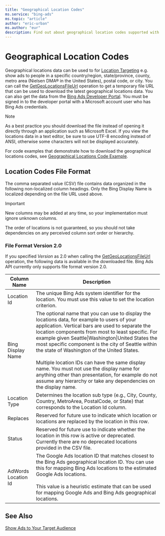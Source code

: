 ```yaml
---
title: "Geographical Location Codes"
ms.service: "bing-ads"
ms.topic: "article"
author: "eric-urban"
ms.author: "eur"
description: Find out about geographical location codes supported with the Bing Ads API.
---
```

# Geographical Location Codes
Geographical locations data can be used to for [Location Targeting](show-ads-target-audience.md#locationcriterion) e.g. show ads to people in a specific country/region, state/province, county, metro area (Nielsen DMA® in the United States), postal code, or city. You can call the [GetGeoLocationsFileUrl](../campaign-management-service/getgeolocationsfileurl.md) operation to get a temporary file URL that can be used to download the latest geographical locations data. You can also get the data from the [Bing Ads Developer Portal](https://developers.azure.bingads.microsoft.com/Account). You must be signed in to the developer portal with a Microsoft account user who has Bing Ads credentials. 

> [!NOTE]
> As a best practice you should download the file instead of opening it directly through an application such as Microsoft Excel. If you view the locations data in a text editor, be sure to use UTF-8 encoding instead of ANSI, otherwise some characters will not be displayed accurately.

For code examples that demonstrate how to download the geographical locations codes, see [Geographical Locations Code Example](code-example-geographical-locations.md).

## <a name="fileformat"></a>Location Codes File Format
The comma separated value (CSV) file contains data organized in the following non-localized column headings. Only the Bing Display Name is localized depending on the file URL used above.

> [!IMPORTANT]
> New columns may be added at any time, so your implementation must ignore unknown columns.
> 
> The order of locations is not guaranteed, so you should not take dependencies on any perceived column sort order or hierarchy.

### <a name="version2"></a>File Format Version 2.0
If you specified *Version* as 2.0 when calling the [GetGeoLocationsFileUrl](../campaign-management-service/getgeolocationsfileurl.md) operation, the following data is available in the downloaded file. Bing Ads API currently only supports file format version 2.0.

|Column Name|Description|
|---------------|---------------|
|Location Id|The unique Bing Ads system identifier for the location. You must use this value to set the location criterion.|
|Bing Display Name|The optional name that you can use to display the locations data, for example to users of your application. Vertical bars are used to separate the location components from most to least specific. For example given Seattle&#124;Washington&#124;United States the most specific component is the city of Seattle within the state of Washington of the United States.<br/><br/>Multiple location IDs can have the same display name. You must not use the display name for anything other than presentation, for example do not assume any hierarchy or take any dependencies on the display name.|
|Location Type|Determines the location sub type (e.g., City, County, Country, MetroArea, PostalCode, or State) that corresponds to the Location Id column.|
|Replaces|Reserved for future use to indicate which location or locations are replaced by the location in this row.|
|Status|Reserved for future use to indicate whether the location in this row is active or deprecated. Currently there are no deprecated locations provided in the CSV file.|
|AdWords Location Id|The Google Ads location ID that matches closest to the Bing Ads geographical location ID. You can use this for mapping Bing Ads locations to the estimated Google Ads locations.<br /><br />This value is a heuristic estimate that can be used for mapping Google Ads and Bing Ads geographical locations.|

## See Also
[Show Ads to Your Target Audience](show-ads-target-audience.md)  
